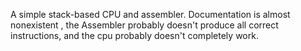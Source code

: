 A simple stack-based CPU and assembler. Documentation is almost nonexistent , the Assembler probably doesn't produce all correct instructions, and the cpu probably doesn't completely work.

